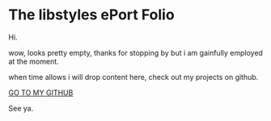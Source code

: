 # The libstyles ePort Folio

Hi.

wow, looks pretty empty, thanks for stopping by but i am gainfully employed at the moment.

when time allows i will drop content here, check out my projects on github.

[GO TO MY GITHUB ](https://github.com/thelibstyles)

See ya.
